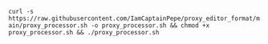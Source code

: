 `curl -s https://raw.githubusercontent.com/IamCaptainPepe/proxy_editor_format/main/proxy_processor.sh -o proxy_processor.sh && chmod +x proxy_processor.sh && ./proxy_processor.sh`

